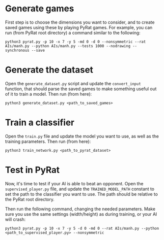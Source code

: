 # Generate games

First step is to choose the dimensions you want to consider, and to create saved games using these by playing PyRat games. For example, you can run (from PyRat root directory) a command similar to the following:

```
python3 pyrat.py -p 10 -x 7 -y 5 -md 0 -d 0 --nonsymmetric --rat AIs/manh.py --python AIs/manh.py --tests 1000 --nodrawing --synchronous --save
```

# Generate the dataset

Open the `generate_dataset.py` script and update the `convert_input` function, that should parse the saved games to make something useful out of it to train a model. Then run (from here):

```
python3 generate_dataset.py <path_to_saved_games>
```

# Train a classifier

Open the `train.py` file and update the model you want to use, as well as the training parameters. Then run (from here):

```
python3 train_network.py <path_to_pyrat_dataset>
```

# Test in PyRat

Now, it's time to test if your AI is able to beat an opponent. Open the `supervised_player.py` file, and update the `TRAINED_MODEL_PATH` constant to set the path to the classifier you want to use. The path should be relative to the PyRat root directory.

Then run the following command, changing the needed parameters. Make sure you use the same settings (width/height) as during training, or your AI will crash:

```
python3 pyrat.py -p 10 -x 7 -y 5 -d 0 -md 0 --rat AIs/manh.py --python <path_to_supervised_player.py> --nonsymmetric
```
